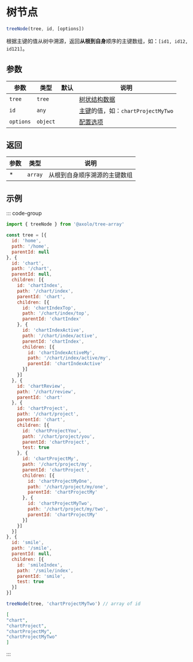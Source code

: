 # 树节点

```js
treeNode(tree, id, [options])
```

根据主键的值从树中溯源，返回**从根到自身**顺序的主键数组，如：`[id1, id12, id121]`。

## 参数

|   参数    |   类型   | 默认 |                        说明                        |
| --------- | -------- | ---- | -------------------------------------------------- |
| `tree`    | `tree`   |      | [树状结构数据](./param.md#tree)                    |
| `id`      | `any`    |      | [主键](./param.md#id)的值，如：`chartProjectMyTwo` |
| `options` | `object` |      | [配置选项](./param.md#options)                     |

## 返回

| 参数 |  类型   |             说明             |
| ---- | ------- | ---------------------------- |
| *    | `array` | 从根到自身顺序溯源的主键数组 |

## 示例

::: code-group
```js [调用]
import { treeNode } from '@axolo/tree-array'

const tree = [{
  id: 'home',
  path: '/home',
  parentId: null
}, {
  id: 'chart',
  path: '/chart',
  parentId: null,
  children: [{
    id: 'chartIndex',
    path: '/chart/index',
    parentId: 'chart',
    children: [{
      id: 'chartIndexTop',
      path: '/chart/index/top',
      parentId: 'chartIndex'
    }, {
      id: 'chartIndexActive',
      path: '/chart/index/active',
      parentId: 'chartIndex',
      children: [{
        id: 'chartIndexActiveMy',
        path: '/chart/index/active/my',
        parentId: 'chartIndexActive'
      }]
    }]
  }, {
    id: 'chartReview',
    path: '/chart/review',
    parentId: 'chart'
  }, {
    id: 'chartProject',
    path: '/chart/project',
    parentId: 'chart',
    children: [{
      id: 'chartProjectYou',
      path: '/chart/project/you',
      parentId: 'chartProject',
      test: true
    }, {
      id: 'chartProjectMy',
      path: '/chart/project/my',
      parentId: 'chartProject',
      children: [{
        id: 'chartProjectMyOne',
        path: '/chart/project/my/one',
        parentId: 'chartProjectMy'
      }, {
        id: 'chartProjectMyTwo',
        path: '/chart/project/my/two',
        parentId: 'chartProjectMy'
      }]
    }]
  }]
}, {
  id: 'smile',
  path: '/smile',
  parentId: null,
  children: [{
    id: 'smileIndex',
    path: '/smile/index',
    parentId: 'smile',
    test: true
  }]
}]

treeNode(tree, 'chartProjectMyTwo') // array of id
```

```json [结果]
[
"chart",
"chartProject",
"chartProjectMy",
"chartProjectMyTwo"
]
```
:::
